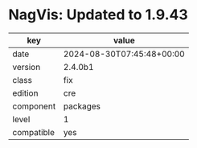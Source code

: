 [//]: # (werk v2)
# NagVis: Updated to 1.9.43

key        | value
---------- | ---
date       | 2024-08-30T07:45:48+00:00
version    | 2.4.0b1
class      | fix
edition    | cre
component  | packages
level      | 1
compatible | yes


